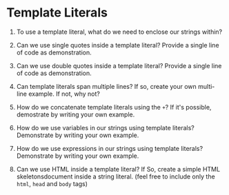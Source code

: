 # Template Literals

1. To use a template literal, what do we need to enclose our strings within?

2. Can we use single quotes inside a template literal? Provide a single line of code as demonstration.

3. Can we use double quotes inside a template literal? Provide a single line of code as demonstration.

4. Can template literals span multiple lines? If so, create your own multi-line example. If not, why not?

5. How do we concatenate template literals using the `+`? If it's possible, demostrate by writing your own example.

6. How do we use variables in our strings using template literals? Demonstrate by writing your own example.

7. How do we use expressions in our strings using template literals? Demonstrate by writing your own example.

8. Can we use HTML inside a template literal? If So, create a simple HTML skeletonsdocument inside a string literal. (feel free to include only the `html`, `head` and `body` tags)
